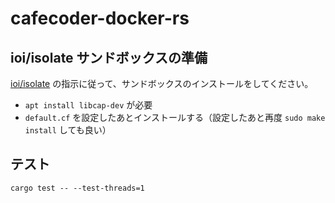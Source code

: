 # cafecoder-docker-rs

## ioi/isolate サンドボックスの準備

[ioi/isolate](https://github.com/ioi/isolate) の指示に従って、サンドボックスのインストールをしてください。

- `apt install libcap-dev` が必要
- `default.cf` を設定したあとインストールする（設定したあと再度 `sudo make install` しても良い）

## テスト

```command
cargo test -- --test-threads=1
```